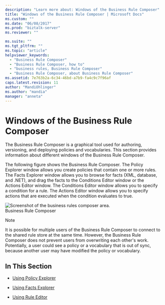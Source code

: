 ```yaml
---
description: "Learn more about: Windows of the Business Rule Composer"
title: "Windows of the Business Rule Composer | Microsoft Docs"
ms.custom: ""
ms.date: "06/08/2017"
ms.prod: "biztalk-server"
ms.reviewer: ""

ms.suite: ""
ms.tgt_pltfrm: ""
ms.topic: "article"
helpviewer_keywords: 
  - "Business Rule Composer"
  - "Business Rule Composer, how to"
  - "business rules, Business Rule Composer"
  - "Business Rule Composer, about Business Rule Composer"
ms.assetid: 7e763b2a-6c34-46bd-a7b9-fa4c9c7f96af
caps.latest.revision: 11
author: "MandiOhlinger"
ms.author: "mandia"
manager: "anneta"
---
```

# Windows of the Business Rule Composer
The Business Rule Composer is a graphical tool used for authoring, versioning, and deploying policies and vocabularies. This section provides information about different windows of the Business Rule Composer.  
  
 The following figure shows the Business Rule Composer. The Policy Explorer window allows you create policies that contain one or more rules. The Facts Explorer window allows you to browse for facts (XML, database, and .NET), and drag the facts to the Conditions Editor window or the Actions Editor window. The Conditions Editor window allows you to specify a condition for a rule. The Actions Editor window allows you to specify actions that are executed when the condition evaluates to true.  
  
 ![Screenshot of the business rules composer area.](../core/media/bcd-ebiz-composerfulls.gif "bcd_ebiz_composerfulls")  
Business Rule Composer  
  
> [!NOTE]
>  It is possible for multiple users of the Business Rule Composer to connect to the shared rule store at the same time. However, the Business Rule Composer does not prevent users from overwriting each other's work. Potentially, a user could see a policy or a vocabulary that is out of sync, because another user may have modified the policy or vocabulary.  
  
## In This Section  
  
-   [Using Policy Explorer](../core/using-policy-explorer.md)  
  
-   [Using Facts Explorer](../core/using-facts-explorer.md)  
  
-   [Using Rule Editor](../core/using-rule-editor.md)
